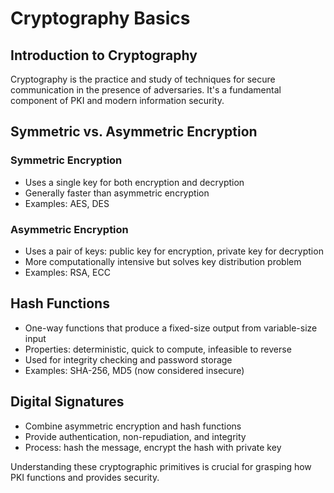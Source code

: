 # Cryptography Basics

## Introduction to Cryptography

Cryptography is the practice and study of techniques for secure communication in the presence of adversaries. It's a fundamental component of PKI and modern information security.

## Symmetric vs. Asymmetric Encryption

### Symmetric Encryption
- Uses a single key for both encryption and decryption
- Generally faster than asymmetric encryption
- Examples: AES, DES

### Asymmetric Encryption
- Uses a pair of keys: public key for encryption, private key for decryption
- More computationally intensive but solves key distribution problem
- Examples: RSA, ECC

## Hash Functions

- One-way functions that produce a fixed-size output from variable-size input
- Properties: deterministic, quick to compute, infeasible to reverse
- Used for integrity checking and password storage
- Examples: SHA-256, MD5 (now considered insecure)

## Digital Signatures

- Combine asymmetric encryption and hash functions
- Provide authentication, non-repudiation, and integrity
- Process: hash the message, encrypt the hash with private key

Understanding these cryptographic primitives is crucial for grasping how PKI functions and provides security.